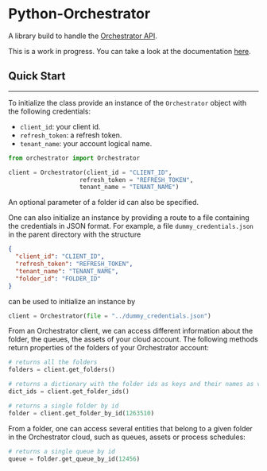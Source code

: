 # Python-Orchestrator

A library build to handle the [Orchestrator API](https://docs.uipath.com/orchestrator/reference/api-references).

This is a work in progress. You can take a look at the documentation [here](https://python-orchestrator-docs.netlify.app/py-modindex.html).

## Quick Start

---

To initialize the class provide an instance of the `Orchestrator` object with the following credentials:

- `client_id`: your client id.
- `refresh_token`: a refresh token.
- `tenant_name`: your account logical name.

```py
from orchestrator import Orchestrator

client = Orchestrator(client_id = "CLIENT_ID",
                    refresh_token = "REFRESH_TOKEN",
                    tenant_name = "TENANT_NAME")
```

An optional parameter of a folder id can also be specified.

One can also initialize an instance by providing a route to a file containing the credentials in JSON format. For example, a file `dummy_credentials.json` in the parent directory with the structure

```json
{
  "client_id": "CLIENT_ID",
  "refresh_token": "REFRESH_TOKEN",
  "tenant_name": "TENANT_NAME",
  "folder_id": "FOLDER_ID"
}
```

can be used to initialize an instance by

```python
client = Orchestrator(file = "../dummy_credentials.json")
```

From an Orchestrator client, we can access different information about the folder, the queues, the assets of your cloud account. The following methods return properties of the folders of your Orchestrator account:

```py
# returns all the folders
folders = client.get_folders()

# returns a dictionary with the folder ids as keys and their names as values
dict_ids = client.get_folder_ids()

# returns a single folder by id
folder = client.get_folder_by_id(1263510)
```

From a folder, one can access several entities that belong to
a given folder in the Orchestrator cloud, such as queues, assets or process schedules:

```py
# returns a single queue by id
queue = folder.get_queue_by_id(12456)
```
